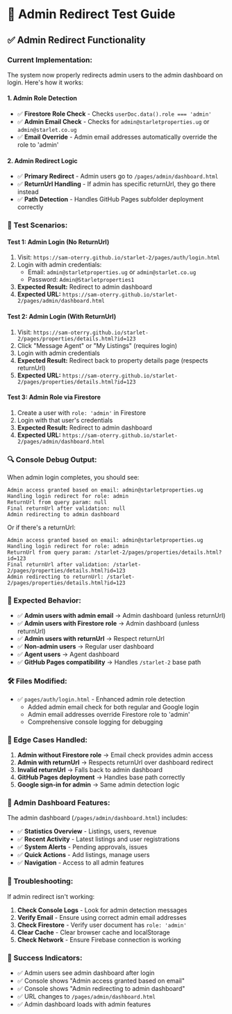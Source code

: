 # 🔐 Admin Redirect Test Guide

## ✅ **Admin Redirect Functionality**

### **Current Implementation:**
The system now properly redirects admin users to the admin dashboard on login. Here's how it works:

#### **1. Admin Role Detection**
- ✅ **Firestore Role Check** - Checks `userDoc.data().role === 'admin'`
- ✅ **Admin Email Check** - Checks for `admin@starletproperties.ug` or `admin@starlet.co.ug`
- ✅ **Email Override** - Admin email addresses automatically override the role to 'admin'

#### **2. Admin Redirect Logic**
- ✅ **Primary Redirect** - Admin users go to `/pages/admin/dashboard.html`
- ✅ **ReturnUrl Handling** - If admin has specific returnUrl, they go there instead
- ✅ **Path Detection** - Handles GitHub Pages subfolder deployment correctly

### **🧪 Test Scenarios:**

#### **Test 1: Admin Login (No ReturnUrl)**
1. Visit: `https://sam-oterry.github.io/starlet-2/pages/auth/login.html`
2. Login with admin credentials:
   - Email: `admin@starletproperties.ug` or `admin@starlet.co.ug`
   - Password: `Admin@Starletproperties1`
3. **Expected Result:** Redirect to admin dashboard
4. **Expected URL:** `https://sam-oterry.github.io/starlet-2/pages/admin/dashboard.html`

#### **Test 2: Admin Login (With ReturnUrl)**
1. Visit: `https://sam-oterry.github.io/starlet-2/pages/properties/details.html?id=123`
2. Click "Message Agent" or "My Listings" (requires login)
3. Login with admin credentials
4. **Expected Result:** Redirect back to property details page (respects returnUrl)
5. **Expected URL:** `https://sam-oterry.github.io/starlet-2/pages/properties/details.html?id=123`

#### **Test 3: Admin Role via Firestore**
1. Create a user with `role: 'admin'` in Firestore
2. Login with that user's credentials
3. **Expected Result:** Redirect to admin dashboard
4. **Expected URL:** `https://sam-oterry.github.io/starlet-2/pages/admin/dashboard.html`

### **🔍 Console Debug Output:**

When admin login completes, you should see:
```
Admin access granted based on email: admin@starletproperties.ug
Handling login redirect for role: admin
ReturnUrl from query param: null
Final returnUrl after validation: null
Admin redirecting to admin dashboard
```

Or if there's a returnUrl:
```
Admin access granted based on email: admin@starletproperties.ug
Handling login redirect for role: admin
ReturnUrl from query param: /starlet-2/pages/properties/details.html?id=123
Final returnUrl after validation: /starlet-2/pages/properties/details.html?id=123
Admin redirecting to returnUrl: /starlet-2/pages/properties/details.html?id=123
```

### **🎯 Expected Behavior:**

- ✅ **Admin users with admin email** → Admin dashboard (unless returnUrl)
- ✅ **Admin users with Firestore role** → Admin dashboard (unless returnUrl)
- ✅ **Admin users with returnUrl** → Respect returnUrl
- ✅ **Non-admin users** → Regular user dashboard
- ✅ **Agent users** → Agent dashboard
- ✅ **GitHub Pages compatibility** → Handles `/starlet-2` base path

### **🛠️ Files Modified:**

- ✅ `pages/auth/login.html` - Enhanced admin role detection
  - Added admin email check for both regular and Google login
  - Admin email addresses override Firestore role to 'admin'
  - Comprehensive console logging for debugging

### **🚨 Edge Cases Handled:**

1. **Admin without Firestore role** → Email check provides admin access
2. **Admin with returnUrl** → Respects returnUrl over dashboard redirect
3. **Invalid returnUrl** → Falls back to admin dashboard
4. **GitHub Pages deployment** → Handles base path correctly
5. **Google sign-in for admin** → Same admin detection logic

### **📱 Admin Dashboard Features:**

The admin dashboard (`/pages/admin/dashboard.html`) includes:
- ✅ **Statistics Overview** - Listings, users, revenue
- ✅ **Recent Activity** - Latest listings and user registrations
- ✅ **System Alerts** - Pending approvals, issues
- ✅ **Quick Actions** - Add listings, manage users
- ✅ **Navigation** - Access to all admin features

### **🔧 Troubleshooting:**

If admin redirect isn't working:

1. **Check Console Logs** - Look for admin detection messages
2. **Verify Email** - Ensure using correct admin email addresses
3. **Check Firestore** - Verify user document has `role: 'admin'`
4. **Clear Cache** - Clear browser cache and localStorage
5. **Check Network** - Ensure Firebase connection is working

### **🎉 Success Indicators:**

- ✅ Admin users see admin dashboard after login
- ✅ Console shows "Admin access granted based on email"
- ✅ Console shows "Admin redirecting to admin dashboard"
- ✅ URL changes to `/pages/admin/dashboard.html`
- ✅ Admin dashboard loads with admin features
